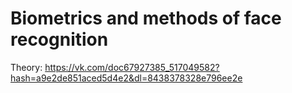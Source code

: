 # Biometrics and methods of face recognition

Theory: https://vk.com/doc67927385_517049582?hash=a9e2de851aced5d4e2&dl=8438378328e796ee2e
